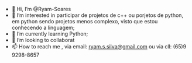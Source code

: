 - 👋 Hi, I’m @Ryam-Soares
- 👀 I’m interested in  participar de projetos de c++ ou porjetos de python, em python sendo projetos menos complexo, visto que estou conhecendo a linguagem;
- 🌱 I’m currently learning Python;
- 💞️ I’m looking to collaborat 
- 📫 How to reach me , via email: ryam.s.silva@gmail.com ou  via cll: (65)9 9298-8657
<!---
Ryam-Soares/Ryam-Soares is a ✨ special ✨ repository because its `README.md` (this file) appears on your GitHub profile.
You can click the Preview link to take a look at your changes.
--->

